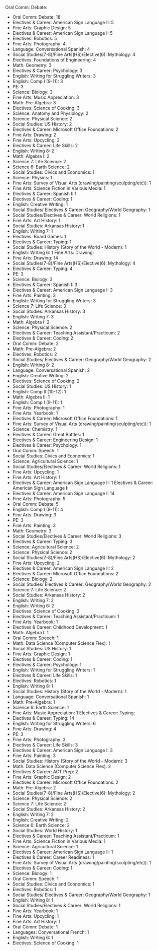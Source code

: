 Oral Comm: Debate:
- Oral Comm: Debate: 18
- Electives & Career: American Sign Language II: 5
- Fine Arts: Graphic Design: 5
- Electives & Career: American Sign Language I: 5
- Electives: Robotics: 5
- Fine Arts: Photography: 4
- Language: Conversational Spanish: 4
- Social Studies(7-8)/Fine Arts(HS)/Elective(6): Mythology: 4
- Electives: Foundations of Engineering: 4
- Math: Geometry: 3
- Electives & Career: Psychology: 3
- English: Writing for Struggling Writers: 3
- English: Comp I (9-11): 3
- PE: 3
- Science: Biology: 3
- Fine Arts: Music Appreciation: 3
- Math: Pre-Algebra: 3
- Electives: Science of Cooking: 3
- Science: Anatomy and Physiology: 2
- Science: Physical Science: 2
- Social Studies: US History: 2
- Electives & Career: Microsoft Office Foundations: 2
- Fine Arts: Drawing: 2
- Fine Arts: Upcycling: 2
- Electives & Career: Life Skills: 2
- English: Writing 8: 2
- Math: Algebra I: 2
- Science 7: Life Science: 2
- Science 6: Earth Science: 2
- Social Studies: Civics and Economics: 1
- Science: Physics: 1
- Fine Arts: Survey of Visual Arts (drawing/painting/sculpting/etc)): 1
- Fine Arts: Science Fiction in Various Media: 1
- Electives & Career: Spanish I: 1
- Electives & Career: Coding: 1
- English: Creative Writing: 1
- Social Studies/ Electives & Career: Geography/World Geography: 1
- Social Studies/Electives & Career: World Religions: 1
- Fine Arts: Art History: 1
- Social Studies: Arkansas History: 1
- English: Writing 7: 1
- Electives: Board Games: 1
- Electives & Career: Typing: 1
- Social Studies: History (Story of the World - Modern): 1
- English: Writing 6: 1
Fine Arts: Drawing:
- Fine Arts: Drawing: 14
- Social Studies(7-8)/Fine Arts(HS)/Elective(6): Mythology: 4
- Electives & Career: Typing: 4
- PE: 3
- Science: Biology: 3
- Electives & Career: Spanish I: 3
- Electives & Career: American Sign Language I: 3
- Fine Arts: Painting: 3
- English: Writing for Struggling Writers: 3
- Science 7: Life Science: 3
- Social Studies: Arkansas History: 3
- English: Writing 7: 3
- Math: Algebra I: 2
- Science: Physical Science: 2
- Electives & Career: Teaching Assistant/Practicum: 2
- Electives & Career: Coding: 2
- Oral Comm: Debate: 2
- Math: Pre-Algebra: 2
- Electives: Robotics: 2
- Social Studies/ Electives & Career: Geography/World Geography: 2
- English: Writing 8: 2
- Language: Conversational Spanish: 2
- English: Creative Writing: 2
- Electives: Science of Cooking: 2
- Social Studies: US History: 1
- English: Comp II (10-12): 1
- Math: Algebra II: 1
- English: Comp I (9-11): 1
- Fine Arts: Photography: 1
- Fine Arts: Yearbook: 1
- Electives & Career: Microsoft Office Foundations: 1
- Fine Arts: Survey of Visual Arts (drawing/painting/sculpting/etc)): 1
- Science: Chemistry: 1
- Electives & Career: Great Battles: 1
- Electives & Career: Engineering Design: 1
- Electives & Career: Psychology: 1
- Oral Comm: Speech: 1
- Social Studies: Civics and Economics: 1
- Science: Agricultural Science: 1
- Social Studies/Electives & Career: World Religions: 1
- Fine Arts: Upcycling: 1
- Fine Arts: Art History: 1
- Electives & Career: American Sign Language II: 1
Electives & Career: American Sign Language I:
- Electives & Career: American Sign Language I: 14
- Fine Arts: Photography: 5
- Oral Comm: Debate: 5
- English: Comp I (9-11): 4
- Fine Arts: Drawing: 3
- PE: 3
- Fine Arts: Painting: 3
- Math: Geometry: 3
- Social Studies/Electives & Career: World Religions: 3
- Electives & Career: Typing: 3
- Science: Agricultural Science: 2
- Science: Physical Science: 2
- Social Studies(7-8)/Fine Arts(HS)/Elective(6): Mythology: 2
- Fine Arts: Upcycling: 2
- Electives & Career: American Sign Language II: 2
- Electives & Career: Microsoft Office Foundations: 2
- Science: Biology: 2
- Social Studies/ Electives & Career: Geography/World Geography: 2
- Science 7: Life Science: 2
- Social Studies: Arkansas History: 2
- English: Writing 7: 2
- English: Writing 6: 2
- Electives: Science of Cooking: 2
- Electives & Career: Teaching Assistant/Practicum: 1
- Fine Arts: Yearbook: 1
- Electives & Career: Childhood Development: 1
- Math: Algebra I: 1
- Oral Comm: Speech: 1
- Math: Data Science (Computer Science Flex): 1
- Social Studies: US History: 1
- Fine Arts: Graphic Design: 1
- Electives & Career: Coding: 1
- Electives & Career: Psychology: 1
- English: Writing for Struggling Writers: 1
- Electives & Career: Life Skills: 1
- Electives: Robotics: 1
- English: Writing 8: 1
- Social Studies: History (Story of the World - Modern): 1
- Language: Conversational Spanish: 1
- Math: Pre-Algebra: 1
- Science 6: Earth Science: 1
- Fine Arts: Music Appreciation: 1
Electives & Career: Typing:
- Electives & Career: Typing: 14
- English: Writing for Struggling Writers: 6
- Fine Arts: Drawing: 4
- PE: 3
- Fine Arts: Photography: 3
- Electives & Career: Life Skills: 3
- Electives & Career: American Sign Language I: 3
- Fine Arts: Painting: 3
- Social Studies: History (Story of the World - Modern): 3
- Math: Data Science (Computer Science Flex): 2
- Electives & Career: ACT Prep: 2
- Fine Arts: Graphic Design: 2
- Electives & Career: Microsoft Office Foundations: 2
- Math: Pre-Algebra: 2
- Social Studies(7-8)/Fine Arts(HS)/Elective(6): Mythology: 2
- Science: Physical Science: 2
- Science 7: Life Science: 2
- Social Studies: Arkansas History: 2
- English: Writing 7: 2
- English: Creative Writing: 2
- Science 6: Earth Science: 2
- Social Studies: World History: 1
- Electives & Career: Teaching Assistant/Practicum: 1
- Fine Arts: Science Fiction in Various Media: 1
- Science: Agricultural Science: 1
- Electives & Career: American Sign Language II: 1
- Electives & Career: Career Readiness: 1
- Fine Arts: Survey of Visual Arts (drawing/painting/sculpting/etc)): 1
- Electives & Career: Coding: 1
- Science: Biology: 1
- Oral Comm: Speech: 1
- Social Studies: Civics and Economics: 1
- Electives: Robotics: 1
- Social Studies/ Electives & Career: Geography/World Geography: 1
- English: Writing 8: 1
- Social Studies/Electives & Career: World Religions: 1
- Fine Arts: Yearbook: 1
- Fine Arts: Upcycling: 1
- Fine Arts: Art History: 1
- Oral Comm: Debate: 1
- Languages: Conversational French: 1
- English: Writing 6: 1
- Electives: Science of Cooking: 1